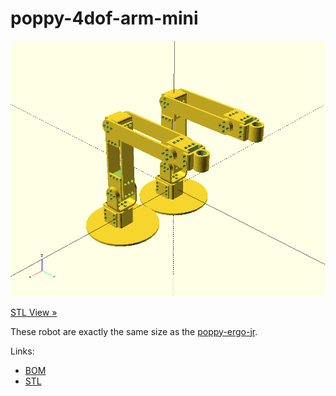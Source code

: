 # poppy-4dof-arm-mini

![Poppy4dofArmMini](doc/img/poppy_4dof_arm_mini.png)

[STL View »](doc/stl/poppy_4dof_arm_mini.stl)

These robot are exactly the same size as the [poppy-ergo-jr](https://github.com/poppy-project/poppy-ergo-jr).

Links:
- [BOM](hardware/parts/BOM.md)
- [STL](https://github.com/poppy-project/poppy-4dof-arm-mini/releases/tag/beta2)
